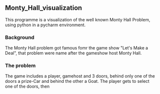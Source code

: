 ## Monty_Hall_visualization

This programme is a visualization of the well known Monty Hall Problem, using python in a pycharm environment.

### Background
The Monty Hall problem got famous fomr the game show "Let's Make a Deal", that problem were name after the gameshow host Monty Hall.

### The problem
The game includes a player, gamehost and 3 doors, behind only one of the doors a prize-Car and behind the other a Goat.
The player gets to select one of the doors, then 

